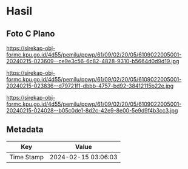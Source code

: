 # Hasil

## Foto C Plano

https://sirekap-obj-formc.kpu.go.id/4d55/pemilu/ppwp/61/09/02/20/05/6109022005001-20240215-023609--ce9e3c56-6c82-4828-9310-b5664d0d9d19.jpg

https://sirekap-obj-formc.kpu.go.id/4d55/pemilu/ppwp/61/09/02/20/05/6109022005001-20240215-023836--d79721f1-dbbb-4757-bd92-38412115b22e.jpg

https://sirekap-obj-formc.kpu.go.id/4d55/pemilu/ppwp/61/09/02/20/05/6109022005001-20240215-024028--b05c0de1-8d2c-42e9-8e00-5e9d9f4b3cc3.jpg


## Metadata

| Key        | Value               |
| ---------- | ------------------- |
| Time Stamp | 2024-02-15 03:06:03 |




